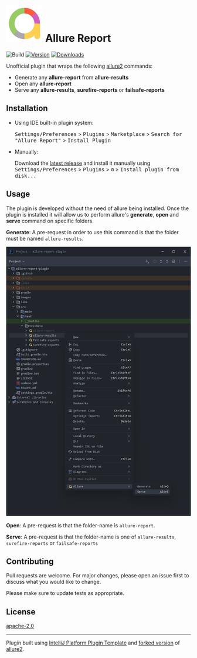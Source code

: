# ![allure-report-plugin](./src/main/resources/META-INF/pluginIcon.svg) Allure Report

![Build](https://github.com/mohamead/allure-report-plugin/workflows/Build/badge.svg)
[![Version](https://img.shields.io/jetbrains/plugin/v/PLUGIN_ID.svg)](https://plugins.jetbrains.com/plugin/PLUGIN_ID)
[![Downloads](https://img.shields.io/jetbrains/plugin/d/PLUGIN_ID.svg)](https://plugins.jetbrains.com/plugin/PLUGIN_ID)

<!-- Plugin description -->
Unofficial plugin that wraps the following [allure2] commands:
- Generate any **allure-report** from **allure-results**
- Open any **allure-report**
- Serve any **allure-results**, **surefire-reports** or **failsafe-reports**
<!-- Plugin description end -->

## Installation

- Using IDE built-in plugin system:

  <kbd>Settings/Preferences</kbd> > <kbd>Plugins</kbd> > <kbd>Marketplace</kbd> > <kbd>Search for "Allure Report"</kbd> >
  <kbd>Install Plugin</kbd>

- Manually:

  Download the [latest release](https://github.com/mohamead/allure-report-plugin/releases/latest) and install it manually using
  <kbd>Settings/Preferences</kbd> > <kbd>Plugins</kbd> > <kbd>⚙️</kbd> > <kbd>Install plugin from disk...</kbd>

## Usage

The plugin is developed without the need of allure being installed. Once the plugin is installed it will allow us to perform 
allure's **generate**, **open** and **serve** command on specific folders.

**Generate**: A pre-request in order to use this command is that the folder must be named `allure-results`. 

![Image Alt text](/images/Generate.png "Optional title")

**Open**: A pre-request is that the folder-name is `allure-report`.

**Serve**: A pre-request is that the folder-name is one of `allure-results`, `surefire-reports` or `failsafe-reports`

## Contributing
Pull requests are welcome. For major changes, please open an issue first to discuss what you would like to change.

Please make sure to update tests as appropriate.

## License
[apache-2.0](https://choosealicense.com/licenses/apache-2.0/)

---
Plugin built using [IntelliJ Platform Plugin Template][template] and [forked version][fork] of [allure2].

[template]: https://github.com/JetBrains/intellij-platform-plugin-template
[fork]: https://github.com/mohamead/allure2
[allure2]: https://github.com/allure-framework/allure2
